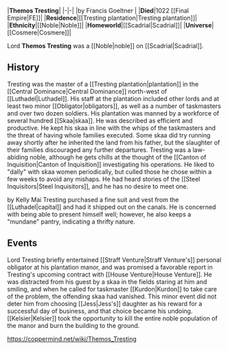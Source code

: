 |**Themos Tresting**|
|-|-|
|by  Francis Goeltner |
|**Died**|1022 [[Final Empire\|FE]]|
|**Residence**|[[Tresting plantation\|Tresting plantation]]|
|**Ethnicity**|[[Noble\|Noble]]|
|**Homeworld**|[[Scadrial\|Scadrial]]|
|**Universe**|[[Cosmere\|Cosmere]]|

Lord **Themos Tresting** was a [[Noble\|noble]] on [[Scadrial\|Scadrial]].

## History
Tresting was the master of a [[Tresting plantation\|plantation]] in the [[Central Dominance\|Central Dominance]] north-west of [[Luthadel\|Luthadel]]. His staff at the plantation included other lords and at least two minor [[Obligator\|obligators]], as well as a number of taskmasters and over two dozen soldiers. His plantation was manned by a workforce of several hundred [[Skaa\|skaa]].
He was described as efficient and productive. He kept his skaa in line with the whips of the taskmasters and the threat of having whole families executed. Some skaa did try running away shortly after he inherited the land from his father, but the slaughter of their families discouraged any further departures.
Tresting was a law-abiding noble, although he gets chills at the thought of the [[Canton of Inquisition\|Canton of Inquisition]] investigating his operations. He liked to "dally" with skaa women periodically, but culled those he chose within a few weeks to avoid any mishaps. He had heard stories of the [[Steel Inquisitors\|Steel Inquisitors]], and he has no desire to meet one.

 by  Kelly Mai 
Tresting purchased a fine suit and vest from the [[Luthadel\|capital]] and had it shipped out on the canals. He is concerned with being able to present himself well; however, he also keeps a "mundane" pantry, indicating a thrifty nature.

## Events
Lord Tresting briefly entertained [[Straff Venture\|Straff Venture's]] personal obligator at his plantation manor, and was promised a favorable report in Tresting's upcoming contract with [[House Venture\|House Venture]]. He was distracted from his guest by a skaa in the fields staring at him and smiling, and when he called for taskmaster [[Kurdon\|Kurdon]] to take care of the problem, the offending skaa had vanished.
This minor event did not deter him from choosing [[Jess\|Jess's]] daughter as his reward for a successful day of business, and that choice became his undoing. [[Kelsier\|Kelsier]] took the opportunity to kill the entire noble population of the manor and burn the building to the ground.



https://coppermind.net/wiki/Themos_Tresting
